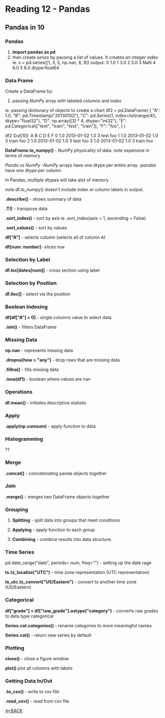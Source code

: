 # Reading 12 - Pandas

## Pandas in 10

### Pandas

1. **Import pandas as pd**
2. then create *series* by passing a list of values. It creates an integer index
  ie. s = pd.series([1, 3, 5, np.nan, 6, 8])
  output:
    0   1.0
    1   3.0
    2   5.0
    3   NaN
    4   6.0
    5   8.0
    dtype:float64

### Data Frame

Create a DataFrame by:

1. passing *NumPy* array with labeled *columns* and *index*.

  ie. passing dictionary of objects to create a chart
    df2 = pd.DataFrame(
      {
          "A": 1.0,
          "B": pd.Timestamp("20130102"),
          "C": pd.Series(1, index=list(range(4)), dtype="float32"),
          "D": np.array([3] * 4, dtype="int32"),
          "E": pd.Categorical(["test", "train", "test", "train"]),
          "F": "foo",
      }
  )

  df2
  Out[10]:
      A          B    C  D      E    F
  0  1.0 2013-01-02  1.0  3   test  foo
  1  1.0 2013-01-02  1.0  3  train  foo
  2  1.0 2013-01-02  1.0  3   test  foo
  3  1.0 2013-01-02  1.0  3  train  foo

**DataFrame.to_numpy()** - NumPy physicality of data.
*note* expensive in terms of memory

*Panda* vs *NumPy*
-*NumPy* arrays have one dtype per entire array
-*pandas* have one dtype per column.

In Pandas, multiple dtypes will take alot of memory

*note* df.to_numpy() doesn't include index or column labels in output.

**.describe()** - shows summary of data

**.T()** - transpose data

**.sort_index()** - sort by axis
  ie .sort_index(axis = 1, ascending = False)

**.sort_values()** - sort by values

**df["A"]** - selects column (selects all of column A)

**df[num: number]**- slices row

### Selection by Label

**df.loc[dates[num]]** - cross section using label

### Selection by Position

**df.iloc[]** - select via the position

### Boolean Indexing

**df[df["A"] > 0]** - single columns value to select data

**.isin()** - filters DataFrame

### Missing Data

**np.nan** - represents missing data

**.dropna(how = "any")** - drop rows that are missing data

**.fillna()** - fills missing data

**.isna(df1)** - boolean where values are nan

### Operations

**df.mean()** - initiates descriptive statistic

### Apply

**.apply(np.cumsum)** - apply function to data

### Histogramming

?? 

### Merge

**.concat()** - *concatenating* panda objects together

### Join

**.merge()** - merges two DataFrame objects together

### Grouping

1. **Splitting** - *split* data into groups that meet conditions

2. **Applying** - *apply* function to each group

3. **Combining** - *combine* results into data structure.

### Time Series

pd.date_range("date", periods= num, freq="") - setting up the date rage

**ts.tz_localize("UTC")** - time zone representation (UTC representation)

**ts_utc.tz_convert("US/Eastern")** - convert to another time zone (US/Eastern)

### Categorical

**df["grade"] = df["raw_grade"].astype("category")** - converts raw grades to data type categorical

**Series.cat.categories()** - rename categories to more meaningful names

**Series.cat()** - return new series by default

### Plotting

**close()** - close a figure window

**plot()** plot all columns with labels

### Getting Data In/Out

**.to_csv()** - write to csv file

**.read_csv()** - read from csv file

[<==BACK](README.md)
